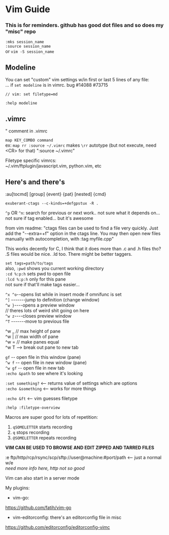 # Vim Guide

### This is for reminders. github has good dot files and so does my "misc" repo 

`:mks session_name`  
`:source session_name`  
or `vim -S session_name`

## Modeline

You can set "custom" vim settings w/in first or last 5 lines of any file:  
... if `set modeline` is in vimrc. bug #14088 #73715

`// vim: set filetype=md`

`:help modeline`

## .vimrc

" comment in .vimrc

`map KEY_COMBO command`  
ex: `map rr :source ~/.vimrc` makes `\rr` autotype (but not execute, need &lt;CR> for that) ":source ~/.vimrc"

Filetype specific vimrcs:  
~/.vim/ftplugin/javascript.vim, python.vim, etc

## Here's and there's


:au[tocmd] [group] {event} {pat} [nested] {cmd}

`exuberant-ctags --c-kinds=+defgpstux -R .`

`^p` OR `^n`: search for previous or next work.. not sure what it depends on... not sure if tag enabled... but it's awesome

from vim readme: "ctags files can be used to find a file very quickly. Just add the "--extra=+f" option in the ctags line. You may then open new files manually with autocompletion, with :tag myfile.cpp"

This works decently for C, I think that it does more than .c and .h files tho? .S files would be nice. .ld too. There might be better taggers.

`set tags=path/to/tags`  
also, `:pwd` shows you current working directory  
`:cd %:p:h` sets pwd to open file  
`:lcd %:p:h` only for this pane  
not sure if that'll make tags easier...

`^x ^o`--opens list while in insert mode if omnifunc is set  
`^]` -------jump to definition  (change window)  
`^w }`----opens a preview window  
// theres lots of weird shit going on here  
`^w z`----closes preview window  
`^T` -------move to previous file  

^w _ // max height of pane  
^w | // max width of pane  
^w = // make panes equal  
^w T --> break out pane to new tab  

`gf` -- open file in this window (pane)  
`^w f` -- open file in new window (pane)  
`^w gf` -- open file in new tab  
`:echo &path` to see where it's looking

`:set something?` <-- returns value of settings which are options  
`:echo &something` <-- works for more things  

`:echo &ft` <-- vim guesses filetype

`:help :filetype-overview`

Macros are super good for lots of repetition:  
1) `qSOMELETTER` starts recording  
2) `q` stops recording  
3) `@SOMELETTER` repeats recording  

**VIM CAN BE USED TO BROWSE AND EDIT ZIPPED AND TARRED FILES**


:e ftp/http/rcp/rsync/scp/sftp://user@machine:#port/path <-- just a normal w/e  
*need more info here, http not so good*


Vim can also start in a server mode

My plugins:

* vim-go:

https://github.com/fatih/vim-go

* vim-editorconfig: there's an editorconfig file in misc

https://github.com/editorconfig/editorconfig-vimc

